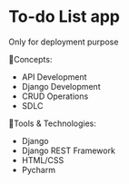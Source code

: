 # To-do List app
Only for deployment purpose

🔸Concepts:
* API Development
* Django Development
* CRUD Operations
* SDLC

🔸Tools & Technologies:
* Django
* Django REST Framework
* HTML/CSS
* Pycharm
